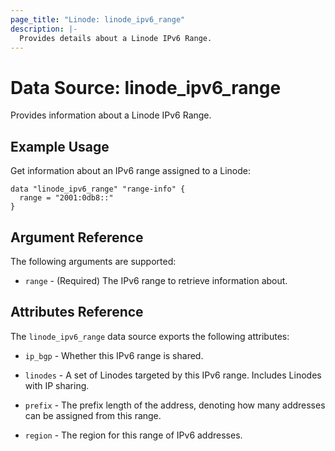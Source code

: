 ```yaml
---
page_title: "Linode: linode_ipv6_range"
description: |-
  Provides details about a Linode IPv6 Range.
---
```


# Data Source: linode\_ipv6\_range

Provides information about a Linode IPv6 Range.

## Example Usage

Get information about an IPv6 range assigned to a Linode:

```hcl
data "linode_ipv6_range" "range-info" {
  range = "2001:0db8::"
}
```

## Argument Reference

The following arguments are supported:

* `range` - (Required) The IPv6 range to retrieve information about.

## Attributes Reference

The `linode_ipv6_range` data source exports the following attributes:

* `ip_bgp` - Whether this IPv6 range is shared.

* `linodes` - A set of Linodes targeted by this IPv6 range. Includes Linodes with IP sharing.

* `prefix` - The prefix length of the address, denoting how many addresses can be assigned from this range.

* `region` - The region for this range of IPv6 addresses.
